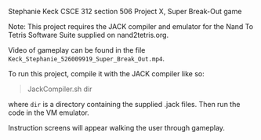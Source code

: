 Stephanie Keck
CSCE 312 section 506
Project X, Super Break-Out game

Note: This project requires the JACK compiler and emulator for the Nand To Tetris Software Suite supplied on nand2tetris.org.

Video of gameplay can be found in the file `Keck_Stephanie_526009919_Super_Break_Out.mp4`.

To run this project, compile it with the JACK compiler like so:

> JackCompiler.sh dir

where `dir` is a directory containing the supplied .jack files. Then run the code in the VM emulator.

Instruction screens will appear walking the user through gameplay.